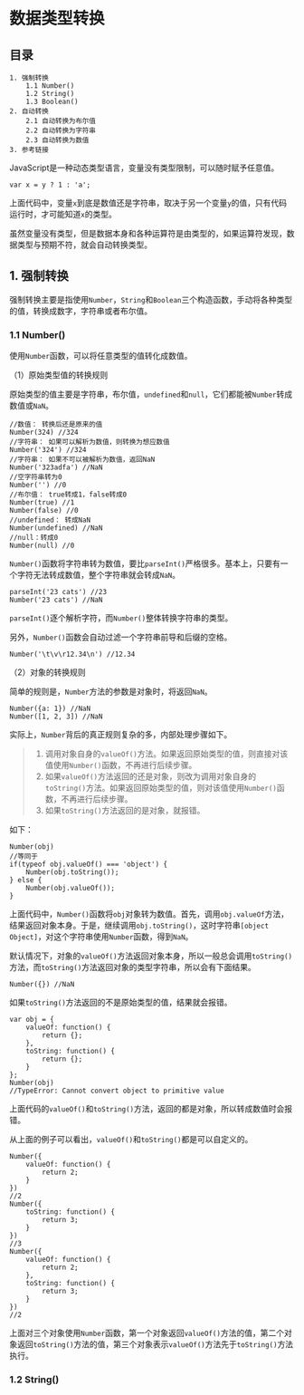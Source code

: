 # 数据类型转换
## 目录
	1. 强制转换
		1.1 Number()
		1.2 String()
		1.3 Boolean()
	2. 自动转换
		2.1 自动转换为布尔值
		2.2 自动转换为字符串
		2.3 自动转换为数值
	3. 参考链接

JavaScript是一种动态类型语言，变量没有类型限制，可以随时赋予任意值。

	var x = y ? 1 : 'a';

上面代码中，变量`x`到底是数值还是字符串，取决于另一个变量`y`的值，只有代码运行时，才可能知道`x`的类型。

虽然变量没有类型，但是数据本身和各种运算符是由类型的，如果运算符发现，数据类型与预期不符，就会自动转换类型。

## 1. 强制转换
强制转换主要是指使用`Number`，`String`和`Boolean`三个构造函数，手动将各种类型的值，转换成数字，字符串或者布尔值。
### 1.1 Number()
使用`Number`函数，可以将任意类型的值转化成数值。

（1）原始类型值的转换规则

原始类型的值主要是字符串，布尔值，`undefined`和`null`，它们都能被`Number`转成数值或`NaN`。

	//数值： 转换后还是原来的值
	Number(324) //324
	//字符串： 如果可以解析为数值，则转换为想应数值
	Number('324') //324
	//字符串： 如果不可以被解析为数值，返回NaN
	Number('323adfa') //NaN
	//空字符串转为0
	Number('') //0
	//布尔值： true转成1，false转成0
	Number(true) //1
	Number(false) //0
	//undefined： 转成NaN
	Number(undefined) //NaN
	//null：转成0
	Number(null) //0

`Number()`函数将字符串转为数值，要比`parseInt()`严格很多。基本上，只要有一个字符无法转成数值，整个字符串就会转成`NaN`。

	parseInt('23 cats') //23
	Number('23 cats') //NaN

`parseInt()`逐个解析字符，而`Number()`整体转换字符串的类型。

另外，`Number()`函数会自动过滤一个字符串前导和后缀的空格。

	Number('\t\v\r12.34\n') //12.34

（2）对象的转换规则

简单的规则是，`Number`方法的参数是对象时，将返回`NaN`。

	Number({a: 1}) //NaN
	Number([1, 2, 3]) //NaN

实际上，`Number`背后的真正规则复杂的多，内部处理步骤如下。
>1. 调用对象自身的`valueOf()`方法。如果返回原始类型的值，则直接对该值使用`Number()`函数，不再进行后续步骤。
>2. 如果`valueOf()`方法返回的还是对象，则改为调用对象自身的`toString()`方法。如果返回原始类型的值，则对该值使用`Number()`函数，不再进行后续步骤。
>3. 如果`toString()`方法返回的是对象，就报错。

如下：

	Number(obj)
	//等同于
	if(typeof obj.valueOf() === 'object') {
		Number(obj.toString());
	} else {
		Number(obj.valueOf());
	}

上面代码中，`Number()`函数将`obj`对象转为数值。首先，调用`obj.valueOf`方法，结果返回对象本身。于是，继续调用`obj.toString()`，这时字符串`[object Object]`，对这个字符串使用`Number`函数，得到`NaN`。

默认情况下，对象的`valueOf()`方法返回对象本身，所以一般总会调用`toString()`方法，而`toString()`方法返回对象的类型字符串，所以会有下面结果。

	Number({}) //NaN

如果`toString()`方法返回的不是原始类型的值，结果就会报错。

	var obj = {
		valueOf: function() {
			return {};		
		},
		toString: function() {
			return {};
		}
	};
	Number(obj)
	//TypeError: Cannot convert object to primitive value

上面代码的`valueOf()`和`toString()`方法，返回的都是对象，所以转成数值时会报错。

从上面的例子可以看出，`valueOf()`和`toString()`都是可以自定义的。

	Number({
		valueOf: function() {
			return 2;
		}
	})
	//2
	Number({
		toString: function() {
			return 3;
		}
	})
	//3
	Number({
		valueOf: function() {
			return 2;
		},
		toString: function() {
			return 3;
		}
	})
	//2
上面对三个对象使用`Number`函数，第一个对象返回`valueOf()`方法的值，第二个对象返回`toString()`方法的值，第三个对象表示`valueOf()`方法先于`toString()`方法执行。
### 1.2 String()
